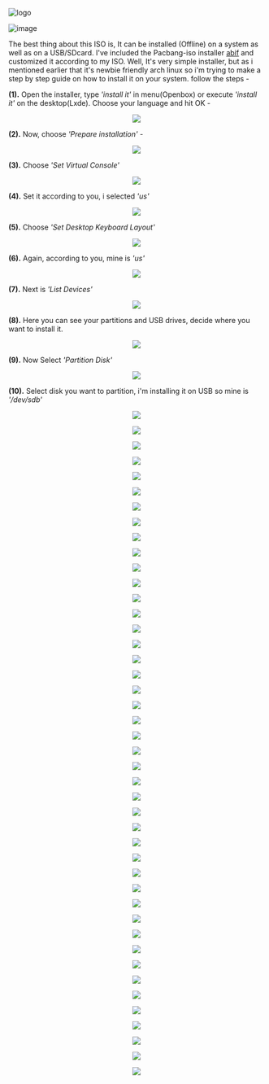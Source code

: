 ![logo](https://raw.githubusercontent.com/adi1090x/archlinux/master/images/logo_inst.png) <br />

![image](https://raw.githubusercontent.com/adi1090x/archlinux/master/images/install.jpeg) <br />

The best thing about this ISO is, It can be installed (Offline) on a system as well as on a USB/SDcard. I've included the Pacbang-iso installer [abif](https://github.com/adi1090x/archlinux/tree/master/customiso/airootfs/abif-master) and customized it according to my ISO. Well, It's very simple installer, but as i mentioned earlier that it's newbie friendly arch linux so i'm trying to make a step by step guide on how to install it on your system. follow the steps - 

**(1).** Open the installer, type *'install it'* in menu(Openbox) or execute *'install it'* on the desktop(Lxde). Choose your language and hit OK -
<p align="center">
  <img src="https://raw.githubusercontent.com/adi1090x/archlinux/master/images/Installer/abif_1.png">
</p>

**(2).** Now, choose *'Prepare installation'* -
<p align="center">
  <img src="https://raw.githubusercontent.com/adi1090x/archlinux/master/images/Installer/abif_2.png">
</p>

**(3).** Choose *'Set Virtual Console'*
<p align="center">
  <img src="https://raw.githubusercontent.com/adi1090x/archlinux/master/images/Installer/abif_3.png">
</p>

**(4).** Set it according to you, i selected *'us'*
<p align="center">
  <img src="https://raw.githubusercontent.com/adi1090x/archlinux/master/images/Installer/abif_4.png">
</p>

**(5).** Choose *'Set Desktop Keyboard Layout'*
<p align="center">
  <img src="https://raw.githubusercontent.com/adi1090x/archlinux/master/images/Installer/abif_5.png">
</p>

**(6).** Again, according to you, mine is *'us'*
<p align="center">
  <img src="https://raw.githubusercontent.com/adi1090x/archlinux/master/images/Installer/abif_6.png">
</p>

**(7).** Next is *'List Devices'*
<p align="center">
  <img src="https://raw.githubusercontent.com/adi1090x/archlinux/master/images/Installer/abif_7.png">
</p>

**(8).** Here you can see your partitions and USB drives, decide where you want to install it.
<p align="center">
  <img src="https://raw.githubusercontent.com/adi1090x/archlinux/master/images/Installer/abif_8.png">
</p>

**(9).** Now Select *'Partition Disk'*
<p align="center">
  <img src="https://raw.githubusercontent.com/adi1090x/archlinux/master/images/Installer/abif_9.png">
</p>

**(10).** Select disk you want to partition, i'm installing it on USB so mine is *'/dev/sdb'*
<p align="center">
  <img src="https://raw.githubusercontent.com/adi1090x/archlinux/master/images/Installer/abif_10.png">
</p>
<p align="center">
  <img src="https://raw.githubusercontent.com/adi1090x/archlinux/master/images/Installer/abif_11.png">
</p>
<p align="center">
  <img src="https://raw.githubusercontent.com/adi1090x/archlinux/master/images/Installer/abif_12.png">
</p>
<p align="center">
  <img src="https://raw.githubusercontent.com/adi1090x/archlinux/master/images/Installer/abif_13.png">
</p>
<p align="center">
  <img src="https://raw.githubusercontent.com/adi1090x/archlinux/master/images/Installer/abif_14.png">
</p>
<p align="center">
  <img src="https://raw.githubusercontent.com/adi1090x/archlinux/master/images/Installer/abif_15.png">
</p>
<p align="center">
  <img src="https://raw.githubusercontent.com/adi1090x/archlinux/master/images/Installer/abif_16.png">
</p>
<p align="center">
  <img src="https://raw.githubusercontent.com/adi1090x/archlinux/master/images/Installer/abif_17.png">
</p>
<p align="center">
  <img src="https://raw.githubusercontent.com/adi1090x/archlinux/master/images/Installer/abif_18.png">
</p>
<p align="center">
  <img src="https://raw.githubusercontent.com/adi1090x/archlinux/master/images/Installer/abif_19.png">
</p>
<p align="center">
  <img src="https://raw.githubusercontent.com/adi1090x/archlinux/master/images/Installer/abif_20.png">
</p>
<p align="center">
  <img src="https://raw.githubusercontent.com/adi1090x/archlinux/master/images/Installer/abif_21.png">
</p>
<p align="center">
  <img src="https://raw.githubusercontent.com/adi1090x/archlinux/master/images/Installer/abif_22.png">
</p>
<p align="center">
  <img src="https://raw.githubusercontent.com/adi1090x/archlinux/master/images/Installer/abif_23.png">
</p>
<p align="center">
  <img src="https://raw.githubusercontent.com/adi1090x/archlinux/master/images/Installer/abif_24.png">
</p>
<p align="center">
  <img src="https://raw.githubusercontent.com/adi1090x/archlinux/master/images/Installer/abif_25.png">
</p>
<p align="center">
  <img src="https://raw.githubusercontent.com/adi1090x/archlinux/master/images/Installer/abif_26.png">
</p>
<p align="center">
  <img src="https://raw.githubusercontent.com/adi1090x/archlinux/master/images/Installer/abif_27.png">
</p>
<p align="center">
  <img src="https://raw.githubusercontent.com/adi1090x/archlinux/master/images/Installer/abif_28.png">
</p>
<p align="center">
  <img src="https://raw.githubusercontent.com/adi1090x/archlinux/master/images/Installer/abif_29.png">
</p>
<p align="center">
  <img src="https://raw.githubusercontent.com/adi1090x/archlinux/master/images/Installer/abif_30.png">
</p>
<p align="center">
  <img src="https://raw.githubusercontent.com/adi1090x/archlinux/master/images/Installer/abif_31.png">
</p>
<p align="center">
  <img src="https://raw.githubusercontent.com/adi1090x/archlinux/master/images/Installer/abif_32.png">
</p>
<p align="center">
  <img src="https://raw.githubusercontent.com/adi1090x/archlinux/master/images/Installer/abif_33.png">
</p>
<p align="center">
  <img src="https://raw.githubusercontent.com/adi1090x/archlinux/master/images/Installer/abif_34.png">
</p>
<p align="center">
  <img src="https://raw.githubusercontent.com/adi1090x/archlinux/master/images/Installer/abif_35.png">
</p>
<p align="center">
  <img src="https://raw.githubusercontent.com/adi1090x/archlinux/master/images/Installer/abif_36.png">
</p>
<p align="center">
  <img src="https://raw.githubusercontent.com/adi1090x/archlinux/master/images/Installer/abif_37.png">
</p>
<p align="center">
  <img src="https://raw.githubusercontent.com/adi1090x/archlinux/master/images/Installer/abif_38.png">
</p>
<p align="center">
  <img src="https://raw.githubusercontent.com/adi1090x/archlinux/master/images/Installer/abif_39.png">
</p>
<p align="center">
  <img src="https://raw.githubusercontent.com/adi1090x/archlinux/master/images/Installer/abif_40.png">
</p>
<p align="center">
  <img src="https://raw.githubusercontent.com/adi1090x/archlinux/master/images/Installer/abif_41.png">
</p>
<p align="center">
  <img src="https://raw.githubusercontent.com/adi1090x/archlinux/master/images/Installer/abif_42.png">
</p>
<p align="center">
  <img src="https://raw.githubusercontent.com/adi1090x/archlinux/master/images/Installer/abif_43.png">
</p>
<p align="center">
  <img src="https://raw.githubusercontent.com/adi1090x/archlinux/master/images/Installer/abif_44.png">
</p>
<p align="center">
  <img src="https://raw.githubusercontent.com/adi1090x/archlinux/master/images/Installer/abif_45.png">
</p>
<p align="center">
  <img src="https://raw.githubusercontent.com/adi1090x/archlinux/master/images/Installer/abif_46.png">
</p>
<p align="center">
  <img src="https://raw.githubusercontent.com/adi1090x/archlinux/master/images/Installer/abif_47.png">
</p>
<p align="center">
  <img src="https://raw.githubusercontent.com/adi1090x/archlinux/master/images/Installer/abif_48.png">
</p>
<p align="center">
  <img src="https://raw.githubusercontent.com/adi1090x/archlinux/master/images/Installer/abif_49.png">
</p>
<p align="center">
  <img src="https://raw.githubusercontent.com/adi1090x/archlinux/master/images/Installer/abif_50.png">
</p>
<p align="center">
  <img src="https://raw.githubusercontent.com/adi1090x/archlinux/master/images/Installer/abif_51.png">
</p>
<p align="center">
  <img src="https://raw.githubusercontent.com/adi1090x/archlinux/master/images/Installer/abif_52.png">
</p>
<p align="center">
  <img src="https://raw.githubusercontent.com/adi1090x/archlinux/master/images/Installer/abif_53.png">
</p>
